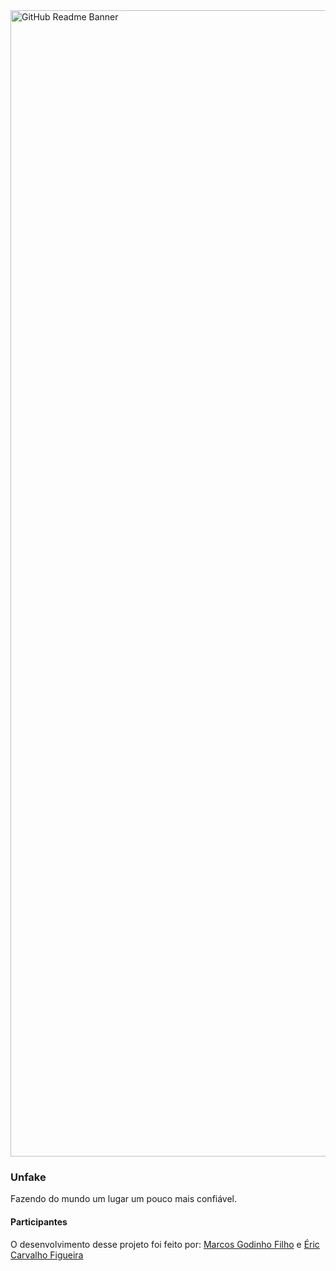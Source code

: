 <img width="1834" alt="GitHub Readme Banner" src="https://github.com/user-attachments/assets/1981f933-f1d6-468e-ada4-552c7c921a96">

### Unfake
Fazendo do mundo um lugar um pouco mais confiável.

#### Participantes
O desenvolvimento desse projeto foi feito por: [Marcos Godinho Filho](https://github.com/Marcos-Godinho-Filho) e [Éric Carvalho Figueira](https://github.com/eric-figueira)
